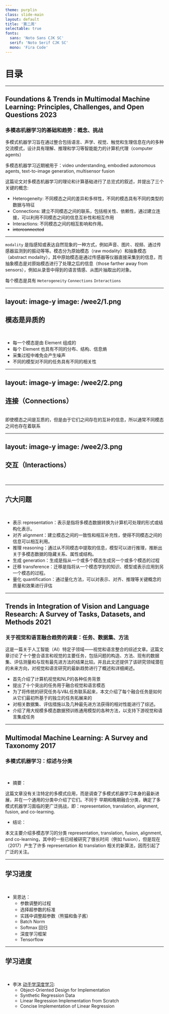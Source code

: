 ```yaml
---
theme: purplin
class: slide-main
layout: default
title: '第二周'
selectable: true
fonts:
  sans: 'Noto Sans CJK SC'
  serif: 'Noto Serif CJK SC'
  mono: 'Fira Code'
---
```


# 目录

<Toc minDepth="2" maxDepth="2"></Toc>
<Footer />

---

## Foundations & Trends in Multimodal Machine Learning: Principles, Challenges, and Open Questions 2023
### 多模态机器学习的基础和趋势：概念、挑战

多模式机器学习旨在通过整合包括语言、声学、视觉、触觉和生理信息在内的多种交流模式，设计具有理解、推理和学习等智能能力的计算机代理（computer agents）

多模态机器学习近期被用于：video understanding, embodied autonomous agents, text-to-image generation, multisensor fusion

这篇论文对多模态机器学习的理论和计算基础进行了总览式的叙述，并提出了三个关键的概念:

- Heterogeneity: 不同模态之间的差异和多样性，不同的模态具有不同的类型的数据与特征
- Connections: 建立不同模态之间的联系，包括相关性、依赖性，通过建立连接，可以利用不同模态之间的信息互补性和相互作用
- Interactions: 不同模态之间的相互影响和作用。
- <del>interconnected</del>
<Footer />

---

`modality` 是指感知或表达自然现象的一种方式，例如声音、图片、视频、通过传感器监测到的振动等等。模态分为原始模态（raw modality）和抽象模态（abstract modality），其中原始模态是通过传感器等仪器直接采集到的信息，而抽象模态是对原始模态进行了处理之后的信息（those farther away from sensors），例如从录音中得到的语言情感、从图片抽取出的对象。

每个模态是具有 `Heterogeneity` `Connections` `Interactions`

<Footer />

---
layout: image-y
image: /wee2/1.png
---
<h2>模态是异质的</h2>
<br/>

- 每一个模态是由 Element 组成的
- 每个 Element 也具有不同的分布、结构、信息熵
- 采集过程中难免会产生噪声
- 不同的模型对不同的任务具有不同的相关性

---
layout: image-y
image: /wee2/2.png
---
<h2>连接（Connections）</h2>
<br />
即使模态之间是互质的，但是由于它们之间存在的互补的信息，所以通常不同模态之间也存在着联系


---
layout: image-y
image: /wee2/3.png
---
<h2>交互（Interactions）</h2>
<br />

---

<h2>六大问题</h2>
<br />

- 表示 representation：表示是指将多模态数据转换为计算机可处理的形式或结构化表示。
- 对齐 alignment：建立模态之间的一致性和相互补充性，使得不同模态之间的信息可以相互利用。
- 推理 reasoning：通过从不同模态中提取的信息，模型可以进行推理，推断出关于多模态数据的隐藏关系、属性或结构。
- 生成 generation：生成是指从一个或多个模态生成另一个或多个模态的过程
- 迁移 transference：迁移是指将从一个模态学到的知识、模型或表示应用到另一个模态的过程。
- 量化 quantification：通过量化方法，可以对表示、对齐、推理等关键概念的质量和效果进行评估

<Footer />

---

## Trends in Integration of Vision and Language Research: A Survey of Tasks, Datasets, and Methods 2021
### 关于视觉和语言融合趋势的调查：任务、数据集、方法

这是一篇关于人工智能（AI）特定子领域——视觉和语言整合的综述文章。这篇文章讨论了十个整合语言和视觉的主要任务，包括问题的构造、方法、现有的数据集、评估测量和与现有最先进方法的结果比较。并且此文还提供了该研究领域潜在的未来方向，对视觉和语言研究的最新趋势进行了概述和详细阐述。

- 首先介绍了计算机视觉和NLP的各种任务背景
- 提出了十个突出的任务用于融合视觉和语言模态
- 为了将传统的研究任务与V&L任务联系起来，本文介绍了每个融合任务是如何从它们最初所基于的独立的任务拓展来的
- 对相关数据集、评估措施以及几种最先进方法获得的相对性能进行了综述。
- 介绍了用大规模多模态数据预训练通用模型的各种方法，以支持下游视觉和语言集成任务


<Footer />

---

## Multimodal Machine Learning: A Survey and Taxonomy 2017
### 多模式机器学习：综述与分类
<br />

- 摘要：

这篇文章没有关注特定的多模式应用，而是调查了多模式机器学习本身的最新进展，并在一个通用的分类中介绍了它们。不同于 早期和晚期融合分类，确定了多模式机器学习面临的更广泛挑战，即：representation, translation, alignment, fusion, and co-learning.

- 结论：
 
本文主要介绍多模态学习的分类 representation, translation, fusion, alignment, and co-learning，其中的一些已经被研究了很长时间（例如 fusion），但是现在（2017）产生了许多 representation 和 translation 相关的新算法，因而引起了广泛的关注。

<Footer />


---

## 学习进度
<br />

- 吴恩达：
  - 参数调整的过程
  - 选择超参数的标准
  - 实践中调整超参数（熊猫和鱼子酱）
  - Batch Norm
  - Softmax 回归
  - 深度学习框架
  - Tensorflow
<Footer />

---

<h2>学习进度</h2>
<br />

- 李沐 [动手学深度学习](https://d2l.ai/index.html):
  - Object-Oriented Design for Implementation
  - Synthetic Regression Data
  - Linear Regression Implementation from Scratch
  - Concise Implementation of Linear Regression

<Footer />